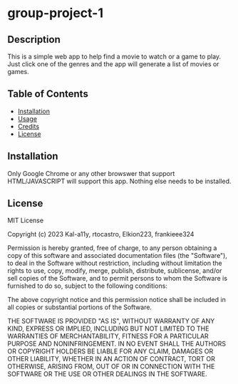 # group-project-1

## Description

This is a simple web app to help find a movie to watch or a game to play. Just click one of the genres and the app will generate a list of movies or games.

## Table of Contents

- [Installation](#installation)
- [Usage](#usage)
- [Credits](#credits)
- [License](#license)

## Installation

Only Google Chrome or any other browswer that support HTML/JAVASCRIPT will support this app. Nothing else needs to be installed.

## License

MIT License

Copyright (c) 2023 Kal-a11y, rtocastro, Elkion223, frankieee324

Permission is hereby granted, free of charge, to any person obtaining a copy
of this software and associated documentation files (the "Software"), to deal
in the Software without restriction, including without limitation the rights
to use, copy, modify, merge, publish, distribute, sublicense, and/or sell
copies of the Software, and to permit persons to whom the Software is
furnished to do so, subject to the following conditions:

The above copyright notice and this permission notice shall be included in all
copies or substantial portions of the Software.

THE SOFTWARE IS PROVIDED "AS IS", WITHOUT WARRANTY OF ANY KIND, EXPRESS OR
IMPLIED, INCLUDING BUT NOT LIMITED TO THE WARRANTIES OF MERCHANTABILITY,
FITNESS FOR A PARTICULAR PURPOSE AND NONINFRINGEMENT. IN NO EVENT SHALL THE
AUTHORS OR COPYRIGHT HOLDERS BE LIABLE FOR ANY CLAIM, DAMAGES OR OTHER
LIABILITY, WHETHER IN AN ACTION OF CONTRACT, TORT OR OTHERWISE, ARISING FROM,
OUT OF OR IN CONNECTION WITH THE SOFTWARE OR THE USE OR OTHER DEALINGS IN THE
SOFTWARE.